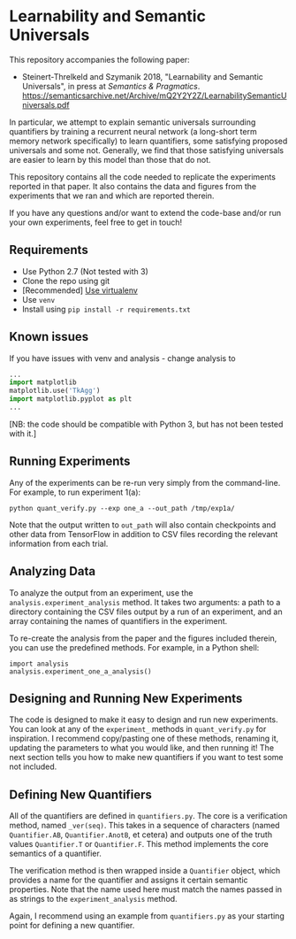 # Learnability and Semantic Universals

This repository accompanies the following paper:
* Steinert-Threlkeld and Szymanik 2018, "Learnability and Semantic Universals", in press at _Semantics & Pragmatics_. https://semanticsarchive.net/Archive/mQ2Y2Y2Z/LearnabilitySemanticUniversals.pdf

In particular, we attempt to explain semantic universals surrounding quantifiers by training a recurrent neural network (a long-short term memory network specifically) to learn quantifiers, some satisfying proposed universals and some not.  Generally, we find that those satisfying universals are easier to learn by this model than those that do not.  

This repository contains all the code needed to replicate the experiments reported in that paper.  It also contains the data and figures from the experiments that we ran and which are reported therein.

If you have any questions and/or want to extend the code-base and/or run your own experiments, feel free to get in touch!

## Requirements

- Use Python 2.7 (Not tested with 3)
- Clone the repo using git
- [Recommended] [Use virtualenv](https://help.dreamhost.com/hc/en-us/articles/215489338-Installing-and-using-virtualenv-with-Python-2)
- Use `venv`
- Install using `pip install -r requirements.txt`

## Known issues 

If you have issues with venv and analysis - change analysis to 

```python
...
import matplotlib
matplotlib.use('TkAgg')
import matplotlib.pyplot as plt
...
```

[NB:  the code should be compatible with Python 3, but has not been tested with it.]

## Running Experiments

Any of the experiments can be re-run very simply from the command-line.  For example, to run experiment 1(a):

```
python quant_verify.py --exp one_a --out_path /tmp/exp1a/
```

Note that the output written to `out_path` will also contain checkpoints and other data from TensorFlow in addition to CSV files recording the relevant information from each trial.

## Analyzing Data

To analyze the output from an experiment, use the `analysis.experiment_analysis` method.  It takes two arguments: a path to a directory containing the CSV files output by a run of an experiment, and an array containing the names of quantifiers in the experiment.

To re-create the analysis from the paper and the figures included therein, you can use the predefined methods.  For example, in a Python shell:

```
import analysis
analysis.experiment_one_a_analysis()
```

## Designing and Running New Experiments

The code is designed to make it easy to design and run new experiments.  You can look at any of the `experiment_` methods in `quant_verify.py` for inspiration.  I recommend copy/pasting one of these methods, renaming it, updating the parameters to what you would like, and then running it!  The next section tells you how to make new quantifiers if you want to test some not included.

## Defining New Quantifiers

All of the quantifiers are defined in `quantifiers.py`.  The core is a verification method, named `_ver(seq)`.  This takes in a sequence of characters (named `Quantifier.AB`, `Quantifier.AnotB`, et cetera) and outputs one of the truth values `Quantifier.T` or `Quantifier.F`.  This method implements the core semantics of a quantifier.

The verification method is then wrapped inside a `Quantifier` object, which provides a name for the quantifier and assigns it certain semantic properties.  Note that the name used here must match the names passed in as strings to the `experiment_analysis` method.

Again, I recommend using an example from `quantifiers.py` as your starting point for defining a new quantifier.
